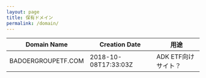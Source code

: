 ```yaml
---
layout: page
title: 保有ドメイン
permalink: /domain/
---
```

| Domain Name | Creation Date | 用途 |
| ---- | ---- | ---- |
| BADOERGROUPETF.COM | 2018-10-08T17:33:03Z | ADK ETF向けサイト？ |
